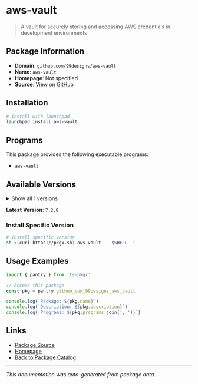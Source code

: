 # aws-vault

> A vault for securely storing and accessing AWS credentials in development environments

## Package Information

- **Domain**: `github.com/99designs/aws-vault`
- **Name**: `aws-vault`
- **Homepage**: Not specified
- **Source**: [View on GitHub](https://github.com/pkgxdev/pantry/tree/main/projects/github.com/99designs/aws-vault/package.yml)

## Installation

```bash
# Install with launchpad
launchpad install aws-vault
```

## Programs

This package provides the following executable programs:

- `aws-vault`

## Available Versions

<details>
<summary>Show all 1 versions</summary>

- `7.2.0`

</details>

**Latest Version**: `7.2.0`

### Install Specific Version

```bash
# Install specific version
sh <(curl https://pkgx.sh) aws-vault -- $SHELL -i
```

## Usage Examples

```typescript
import { pantry } from 'ts-pkgx'

// Access this package
const pkg = pantry.github_com_99designs_aws_vault

console.log(`Package: ${pkg.name}`)
console.log(`Description: ${pkg.description}`)
console.log(`Programs: ${pkg.programs.join(', ')}`)
```

## Links

- [Package Source](https://github.com/pkgxdev/pantry/tree/main/projects/github.com/99designs/aws-vault/package.yml)
- [Homepage](#)
- [Back to Package Catalog](../package-catalog.md)

---

*This documentation was auto-generated from package data.*
